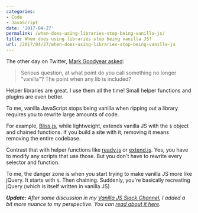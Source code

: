 ```yaml
---
categories:
- Code
- JavaScript
date: '2017-04-27'
permalink: /when-does-using-libraries-stop-being-vanilla-js/
title: When does using libraries stop being vanilla JS?
url: /2017/04/27/when-does-using-libraries-stop-being-vanilla-js
---
```


The other day on Twitter, <a href="https://twitter.com/markgdyr/status/853257694844727298">Mark Goodyear asked</a>:

<blockquote>
  Serious question, at what point do you call something no longer "vanilla"? The point when any lib is included?
</blockquote>

Helper libraries are great. I use them all the time! Small helper functions and plugins are even better.

To me, vanilla JavaScript stops being vanilla when ripping out a library requires you to rewrite large amounts of code.

For example, <a href="http://blissfuljs.com/docs.html">Bliss.js</a>, while lightweight, extends vanilla JS with the <code>$</code> object and chained functions. If you build a site with it, removing it means removing the entire codebase.

Contrast that with helper functions like <a href="https://github.com/cferdinandi/ready">ready.js</a> or <a href="https://github.com/cferdinandi/extend">extend.js</a>. Yes, you have to modify any scripts that use those. But you don't have to rewrite every selector and function.

To me, the danger zone is when you start trying to make vanilla JS more like jQuery. It starts with <code>$</code>. Then chaining. Suddenly, you're basically recreating jQuery (which is itself written in vanilla JS).

***Update:*** *After some discussion in my [Vanilla JS Slack Channel](https://gomakethings.com/guides/), I added a bit more nuance to my perspective. You can [read about it here](https://gomakethings.com/what-makes-vanilla-js-vanilla/).*